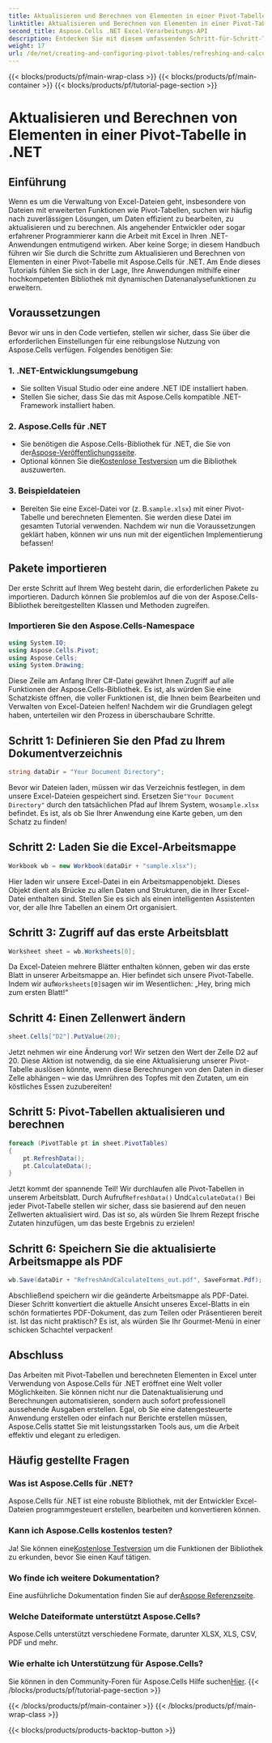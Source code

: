 ```yaml
---
title: Aktualisieren und Berechnen von Elementen in einer Pivot-Tabelle in .NET
linktitle: Aktualisieren und Berechnen von Elementen in einer Pivot-Tabelle in .NET
second_title: Aspose.Cells .NET Excel-Verarbeitungs-API
description: Entdecken Sie mit diesem umfassenden Schritt-für-Schritt-Tutorial, wie Sie mit Aspose.Cells für .NET Elemente in einer Pivot-Tabelle aktualisieren und berechnen.
weight: 17
url: /de/net/creating-and-configuring-pivot-tables/refreshing-and-calculating-items/
---
```


{{< blocks/products/pf/main-wrap-class >}}
{{< blocks/products/pf/main-container >}}
{{< blocks/products/pf/tutorial-page-section >}}

# Aktualisieren und Berechnen von Elementen in einer Pivot-Tabelle in .NET

## Einführung
Wenn es um die Verwaltung von Excel-Dateien geht, insbesondere von Dateien mit erweiterten Funktionen wie Pivot-Tabellen, suchen wir häufig nach zuverlässigen Lösungen, um Daten effizient zu bearbeiten, zu aktualisieren und zu berechnen. Als angehender Entwickler oder sogar erfahrener Programmierer kann die Arbeit mit Excel in Ihren .NET-Anwendungen entmutigend wirken. Aber keine Sorge; in diesem Handbuch führen wir Sie durch die Schritte zum Aktualisieren und Berechnen von Elementen in einer Pivot-Tabelle mit Aspose.Cells für .NET. Am Ende dieses Tutorials fühlen Sie sich in der Lage, Ihre Anwendungen mithilfe einer hochkompetenten Bibliothek mit dynamischen Datenanalysefunktionen zu erweitern.
## Voraussetzungen
Bevor wir uns in den Code vertiefen, stellen wir sicher, dass Sie über die erforderlichen Einstellungen für eine reibungslose Nutzung von Aspose.Cells verfügen. Folgendes benötigen Sie:
### 1. .NET-Entwicklungsumgebung
- Sie sollten Visual Studio oder eine andere .NET IDE installiert haben.
- Stellen Sie sicher, dass Sie das mit Aspose.Cells kompatible .NET-Framework installiert haben.
### 2. Aspose.Cells für .NET
- Sie benötigen die Aspose.Cells-Bibliothek für .NET, die Sie von der[Aspose-Veröffentlichungsseite](https://releases.aspose.com/cells/net/).
-  Optional können Sie die[Kostenlose Testversion](https://releases.aspose.com/) um die Bibliothek auszuwerten.
### 3. Beispieldateien
-  Bereiten Sie eine Excel-Datei vor (z. B.`sample.xlsx`) mit einer Pivot-Tabelle und berechneten Elementen. Sie werden diese Datei im gesamten Tutorial verwenden.
Nachdem wir nun die Voraussetzungen geklärt haben, können wir uns nun mit der eigentlichen Implementierung befassen!
## Pakete importieren
Der erste Schritt auf Ihrem Weg besteht darin, die erforderlichen Pakete zu importieren. Dadurch können Sie problemlos auf die von der Aspose.Cells-Bibliothek bereitgestellten Klassen und Methoden zugreifen. 
### Importieren Sie den Aspose.Cells-Namespace
```csharp
using System.IO;
using Aspose.Cells.Pivot;
using Aspose.Cells;
using System.Drawing;
```
Diese Zeile am Anfang Ihrer C#-Datei gewährt Ihnen Zugriff auf alle Funktionen der Aspose.Cells-Bibliothek. Es ist, als würden Sie eine Schatzkiste öffnen, die voller Funktionen ist, die Ihnen beim Bearbeiten und Verwalten von Excel-Dateien helfen!
Nachdem wir die Grundlagen gelegt haben, unterteilen wir den Prozess in überschaubare Schritte.
## Schritt 1: Definieren Sie den Pfad zu Ihrem Dokumentverzeichnis
```csharp
string dataDir = "Your Document Directory";
```
Bevor wir Dateien laden, müssen wir das Verzeichnis festlegen, in dem unsere Excel-Dateien gespeichert sind. Ersetzen Sie`"Your Document Directory"` durch den tatsächlichen Pfad auf Ihrem System, wo`sample.xlsx` befindet. Es ist, als ob Sie Ihrer Anwendung eine Karte geben, um den Schatz zu finden!
## Schritt 2: Laden Sie die Excel-Arbeitsmappe
```csharp
Workbook wb = new Workbook(dataDir + "sample.xlsx");
```
Hier laden wir unsere Excel-Datei in ein Arbeitsmappenobjekt. Dieses Objekt dient als Brücke zu allen Daten und Strukturen, die in Ihrer Excel-Datei enthalten sind. Stellen Sie es sich als einen intelligenten Assistenten vor, der alle Ihre Tabellen an einem Ort organisiert.
## Schritt 3: Zugriff auf das erste Arbeitsblatt
```csharp
Worksheet sheet = wb.Worksheets[0];
```
 Da Excel-Dateien mehrere Blätter enthalten können, geben wir das erste Blatt in unserer Arbeitsmappe an. Hier befindet sich unsere Pivot-Tabelle. Indem wir auf`Worksheets[0]`sagen wir im Wesentlichen: „Hey, bring mich zum ersten Blatt!“
## Schritt 4: Einen Zellenwert ändern
```csharp
sheet.Cells["D2"].PutValue(20);
```
Jetzt nehmen wir eine Änderung vor! Wir setzen den Wert der Zelle D2 auf 20. Diese Aktion ist notwendig, da sie eine Aktualisierung unserer Pivot-Tabelle auslösen könnte, wenn diese Berechnungen von den Daten in dieser Zelle abhängen – wie das Umrühren des Topfes mit den Zutaten, um ein köstliches Essen zuzubereiten!
## Schritt 5: Pivot-Tabellen aktualisieren und berechnen
```csharp
foreach (PivotTable pt in sheet.PivotTables)
{
	pt.RefreshData();
	pt.CalculateData();
}
```
 Jetzt kommt der spannende Teil! Wir durchlaufen alle Pivot-Tabellen in unserem Arbeitsblatt. Durch Aufruf`RefreshData()` Und`CalculateData()` Bei jeder Pivot-Tabelle stellen wir sicher, dass sie basierend auf den neuen Zellwerten aktualisiert wird. Das ist so, als würden Sie Ihrem Rezept frische Zutaten hinzufügen, um das beste Ergebnis zu erzielen!
## Schritt 6: Speichern Sie die aktualisierte Arbeitsmappe als PDF
```csharp
wb.Save(dataDir + "RefreshAndCalculateItems_out.pdf", SaveFormat.Pdf);
```
Abschließend speichern wir die geänderte Arbeitsmappe als PDF-Datei. Dieser Schritt konvertiert die aktuelle Ansicht unseres Excel-Blatts in ein schön formatiertes PDF-Dokument, das zum Teilen oder Präsentieren bereit ist. Ist das nicht praktisch? Es ist, als würden Sie Ihr Gourmet-Menü in einer schicken Schachtel verpacken!
## Abschluss
Das Arbeiten mit Pivot-Tabellen und berechneten Elementen in Excel unter Verwendung von Aspose.Cells für .NET eröffnet eine Welt voller Möglichkeiten. Sie können nicht nur die Datenaktualisierung und Berechnungen automatisieren, sondern auch sofort professionell aussehende Ausgaben erstellen. Egal, ob Sie eine datengesteuerte Anwendung erstellen oder einfach nur Berichte erstellen müssen, Aspose.Cells stattet Sie mit leistungsstarken Tools aus, um die Arbeit effektiv und elegant zu erledigen.
## Häufig gestellte Fragen
### Was ist Aspose.Cells für .NET?
Aspose.Cells für .NET ist eine robuste Bibliothek, mit der Entwickler Excel-Dateien programmgesteuert erstellen, bearbeiten und konvertieren können.
### Kann ich Aspose.Cells kostenlos testen?
 Ja! Sie können eine[Kostenlose Testversion](https://releases.aspose.com/) um die Funktionen der Bibliothek zu erkunden, bevor Sie einen Kauf tätigen.
### Wo finde ich weitere Dokumentation?
 Eine ausführliche Dokumentation finden Sie auf der[Aspose Referenzseite](https://reference.aspose.com/cells/net/).
### Welche Dateiformate unterstützt Aspose.Cells?
Aspose.Cells unterstützt verschiedene Formate, darunter XLSX, XLS, CSV, PDF und mehr.
### Wie erhalte ich Unterstützung für Aspose.Cells?
 Sie können in den Community-Foren für Aspose.Cells Hilfe suchen[Hier](https://forum.aspose.com/c/cells/9).
{{< /blocks/products/pf/tutorial-page-section >}}

{{< /blocks/products/pf/main-container >}}
{{< /blocks/products/pf/main-wrap-class >}}

{{< blocks/products/products-backtop-button >}}
